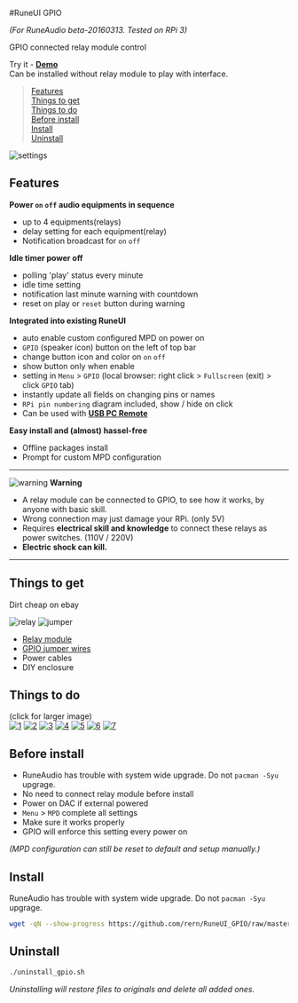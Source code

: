 #RuneUI GPIO

_(For RuneAudio beta-20160313. Tested on RPi 3)_

GPIO connected relay module control  

Try it - [**Demo**](https://rern.github.io/RuneUI_GPIO/)  
Can be installed without relay module to play with interface.  

>[Features](#features)  
>[Things to get](#things-to-get)  
>[Things to do](#things-to-do)  
>[Before install](#before-install)  
>[Install](#install)  
>[Uninstall](#uninstall)  

![settings](https://github.com/rern/Assets/blob/master/RuneUI_GPIO/gpio.gif)  

Features
---

**Power `on` `off` audio equipments in sequence**
- up to 4 equipments(relays)
- delay setting for each equipment(relay)
- Notification broadcast for `on` `off`

**Idle timer power off**
- polling 'play' status every minute
- idle time setting
- notification last minute warning with countdown
- reset on play or `reset` button during warning

**Integrated into existing RuneUI**
- auto enable custom configured MPD on power on
- `GPIO` (speaker icon) button on the left of top bar
- change button icon and color on `on` `off`
- show button only when enable
- setting in `Menu` > `GPIO` (local browser: right click > `Fullscreen` (exit) > click `GPIO` tab)
- instantly update all fields on changing pins or names
- `RPi pin numbering` diagram included, show / hide on click
- Can be used with [**USB PC Remote**](https://github.com/rern/Rune_USB_PC_Remote)

**Easy install and (almost) hassel-free**
- Offline packages install
- Prompt for custom MPD configuration  

<hr>

![warning](https://github.com/rern/Assets/blob/master/RuneUI_GPIO/warning_el.png) **Warning**
- A relay module can be connected to GPIO, to see how it works, by anyone with basic skill.  
- Wrong connection may just damage your RPi. (only 5V)  
- Requires **electrical skill and knowledge** to connect these relays as power switches. (110V / 220V)  
- **Electric shock can kill.**  

<hr>

Things to get
---
Dirt cheap on ebay

![relay](https://github.com/rern/Assets/blob/master/RuneUI_GPIO/relay.jpg)
![jumper](https://github.com/rern/Assets/blob/master/RuneUI_GPIO/jumper.jpg)

- [Relay module](http://www.ebay.com/sch/i.html?_sacat=0&_nkw=4+channel+relay+module&_frs=1)
- [GPIO jumper wires](http://www.ebay.com/sch/i.html?_from=R40&_trksid=p2047675.m570.l1313.TR0.TRC0.H0.X10pcs+2pin+jumper.TRS0&_nkw=10pcs+2pin+jumper&_sacat=0)
- Power cables
- DIY enclosure

Things to do
---
(click for larger image)  
[![1](https://github.com/rern/Assets/blob/master/RuneUI_GPIO/GPIOs/1.jpg)](https://github.com/rern/Assets/blob/master/RuneUI_GPIO/1.jpg?raw=1)
[![2](https://github.com/rern/Assets/blob/master/RuneUI_GPIO/GPIOs/2.jpg)](https://github.com/rern/Assets/blob/master/RuneUI_GPIO/2.jpg?raw=1)
[![3](https://github.com/rern/Assets/blob/master/RuneUI_GPIO/GPIOs/3.jpg)](https://github.com/rern/Assets/blob/master/RuneUI_GPIO/3.jpg?raw=1)
[![4](https://github.com/rern/Assets/blob/master/RuneUI_GPIO/GPIOs/4.jpg)](https://github.com/rern/Assets/blob/master/RuneUI_GPIO/4.jpg?raw=1)
[![5](https://github.com/rern/Assets/blob/master/RuneUI_GPIO/GPIOs/5.jpg)](https://github.com/rern/Assets/blob/master/RuneUI_GPIO/5.jpg?raw=1)
[![6](https://github.com/rern/Assets/blob/master/RuneUI_GPIO/GPIOs/6.jpg)](https://github.com/rern/Assets/blob/master/RuneUI_GPIO/6.jpg?raw=1)
[![7](https://github.com/rern/Assets/blob/master/RuneUI_GPIO/GPIOs/7.jpg)](https://github.com/rern/Assets/blob/master/RuneUI_GPIO/7.jpg?raw=1)

Before install
---
- RuneAudio has trouble with system wide upgrade. Do not `pacman -Syu` upgrage. 
- No need to connect relay module before install
- Power on DAC if external powered
- `Menu` > `MPD` complete all settings
- Make sure it works properly
- GPIO will enforce this setting every power on

_(MPD configuration can still be reset to default and setup manually.)_

Install
---
RuneAudio has trouble with system wide upgrade. Do not `pacman -Syu` upgrage.
```sh
wget -qN --show-progress https://github.com/rern/RuneUI_GPIO/raw/master/install.sh; chmod +x install.sh; ./install.sh
```

Uninstall
---
```sh
./uninstall_gpio.sh
```
_Uninstalling will restore files to originals and delete all added ones._  
